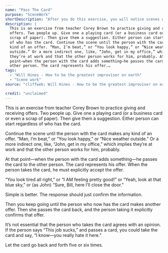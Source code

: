 ```yaml
---
name: "Pass The Card"
purpose: "SceneWork"
shortDescription: "After you do this exercise, you will notice scenes where someone is constantly repeating the same information again and again, as if they are trying to pass a card to their scene partner. If they\u2019re repeating themselves, it\u2019s time for the other person to accept the offer, or else the person just needs to adjust and drop it to talk about something else."
description: |
  This is an exercise from teacher Corey Brown to practice giving and receiving
  offers. Two people up. Give one a playing card (or a business card or even a
  scrap of paper). Then give them a suggestion. Either person can start regardless
  of who has the card. Continue the scene until the person with the card makes any
  kind of an offer. “Man, I’m beat,” or “You look happy,” or “Nice weather
  outside.” Or a more indirect one, like, “John, get in my office,” which implies
  they’re at work and that the other person works for him, probably. At that
  point—when the person with the card adds something—he passes the card to the
  other person. The card represents his offer.…
tags:
  - "Will Hines - How to be the greatest improviser on earth"
  - "Scene work"
source: "cliffweb; Will Hines - How to be the greatest improviser on earth"

credit: "unclaimed"
---
```


This is an exercise from teacher Corey Brown to practice giving and receiving offers.
Two people up. Give one a playing card (or a business card or even a scrap of paper). Then give them a suggestion. Either person can start regardless of who has the card.

Continue the scene until the person with the card makes any kind of an offer.
“Man, I’m beat,” or
“You look happy,” or
“Nice weather outside.”
Or a more indirect one, like, “John, get in my office,” which implies they’re at work and that the other person works for him, probably.

At that point—when the person with the card adds something—he passes the card to the other person. The card represents his offer. When the person takes the card, he must explicitly accept the offer.

“You look tired all right,” or
“I AM feeling pretty good!” or “Yeah, look at that blue sky,” or (as John) “Sure, Bill, here I’ll close the door.”

Simple is better. The response should just confirm the information.

Then you keep going until the person who now has the card makes another offer. Then she passes the card back, and the person taking it explicitly confirms that offer.

It’s not essential that the person who takes the card agrees with an opinion. If the person says
“This job sucks,” and passes a card, you could take the card and say, “I know—you really hate it here.”

Let the card go back and forth five or six times.
